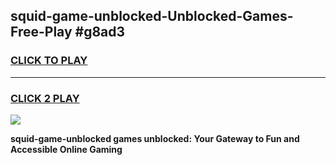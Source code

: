 
## squid-game-unblocked-Unblocked-Games-Free-Play #g8ad3
<h3>
<a href="https://us.freeplayer.one?title=squid-game-unblocked&ref=9M">CLICK TO PLAY</a></h3>
<hr>

<h3>
<a href="https://us.freeplayer.one?title=squid-game-unblocked&ref=9M">CLICK 2 PLAY</a>
  
</h3>

<a href="https://us.freeplayer.one?title=squid-game-unblocked&ref=9M"><img src="https://clearcache.store/games.png"></a>


**squid-game-unblocked games unblocked: Your Gateway to Fun and Accessible Online Gaming**
